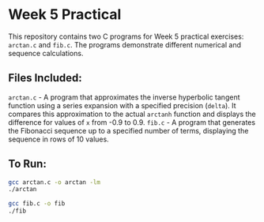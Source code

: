 # Week 5 Practical
This repository contains two C programs for Week 5 practical exercises: `arctan.c` and `fib.c`. The programs demonstrate different numerical and sequence calculations.

## Files Included:
`arctan.c` - A program that approximates the inverse hyperbolic tangent function using a series expansion with a specified precision (`delta`). It compares this approximation to the actual `arctanh` function and displays the difference for values of `x` from -0.9 to 0.9.
`fib.c` - A program that generates the Fibonacci sequence up to a specified number of terms, displaying the sequence in rows of 10 values.

## To Run:
```bash
gcc arctan.c -o arctan -lm
./arctan

gcc fib.c -o fib
./fib
```